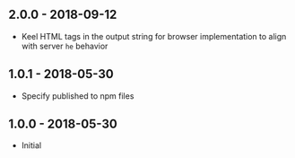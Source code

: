 ## 2.0.0 - 2018-09-12
- Keel HTML tags in the output string for browser implementation to align with server `he` behavior

## 1.0.1 - 2018-05-30
- Specify published to npm files

## 1.0.0 - 2018-05-30
- Initial 
